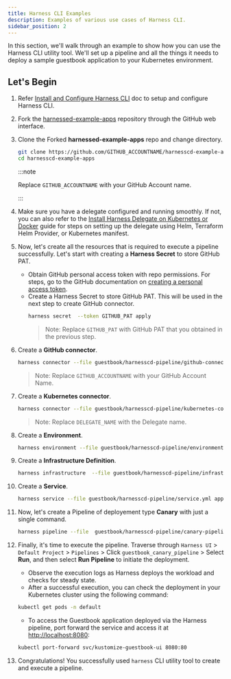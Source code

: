 ```yaml
---
title: Harness CLI Examples
description: Examples of various use cases of Harness CLI.
sidebar_position: 2
---
```


In this section, we'll walk through an example to show how you can use the Harness CLI utility tool. We'll set up a pipeline and all the things it needs to deploy a sample guestbook application to your Kubernetes environment.


## Let's Begin

1. Refer [Install and Configure Harness CLI](./install.md) doc to setup and configure Harness CLI.

2. Fork the [harnessed-example-apps](https://github.com/harness-community/harnesscd-example-apps/fork) repository through the GitHub web interface.

3. Clone the Forked **harnessed-example-apps** repo and change directory.
    ```bash
    git clone https://github.com/GITHUB_ACCOUNTNAME/harnesscd-example-apps.git
    cd harnesscd-example-apps 
    ```
    :::note
    
    Replace `GITHUB_ACCOUNTNAME` with your GitHub Account name.

    :::

4. Make sure you have a delegate configured and running smoothly. If not, you can also refer to the [Install Harness Delegate on Kubernetes or Docker](/tutorials/platform/install-delegate/) guide for steps on setting up the delegate using Helm, Terraform Helm Provider, or Kubernetes manifest.

5. Now, let's create all the resources that is required to execute a pipeline successfully. Let's start with creating a **Harness Secret** to store GitHub PAT.
    - Obtain GitHub personal access token with repo permissions. For steps, go to the GitHub documentation on [creating a personal access token](https://help.github.com/en/github/authenticating-to-github/creating-a-personal-access-token-for-the-command-line).
    - Create a Harness Secret to store GitHub PAT. This will be used in the next step to create GitHub connector.
        ```bash
        harness secret  --token GITHUB_PAT apply 
        ```
        > Note: Replace `GITHUB_PAT` with GitHub PAT that you obtained in the previous step.

6. Create a **GitHub connector**.
    ```bash
    harness connector --file guestbook/harnesscd-pipeline/github-connector.yml apply --git-user GITHUB_ACCOUNTNAME
    ```
    > Note: Replace `GITHUB_ACCOUNTNAME` with your GitHub Account Name.

7. Create a **Kubernetes connector**.
    ```bash
    harness connector --file guestbook/harnesscd-pipeline/kubernetes-connector.yml apply --delegate-name DELEGATE_NAME
    ```
    > Note: Replace `DELEGATE_NAME` with the Delegate name.

8. Create a **Environment**.
    ```bash
    harness environment --file guestbook/harnesscd-pipeline/environment.yml apply
    ```

9. Create a **Infrastructure Definition**.
    ```bash
    harness infrastructure  --file guestbook/harnesscd-pipeline/infrastructure-definition.yml apply
    ```

10. Create a **Service**.
    ```bash
    harness service --file guestbook/harnesscd-pipeline/service.yml apply 
    ```

11. Now, let's create a Pipeline of deployement type **Canary** with just a single command.
    ```bash
    harness pipeline --file  guestbook/harnesscd-pipeline/canary-pipeline.yml apply
    ```

12. Finally, it's time to execute the pipeline. Traverse through `Harness UI` > `Default Project` > `Pipelines` > Click `guestbook_canary_pipeline` > Select **Run**, and then select **Run Pipeline** to initiate the deployment.

    - Observe the execution logs as Harness deploys the workload and checks for steady state.
    - After a successful execution, you can check the deployment in your Kubernetes cluster using the following command:  

    ```bash
    kubectl get pods -n default
    ```
    - To access the Guestbook application deployed via the Harness pipeline, port forward the service and access it at [http://localhost:8080](http://localhost:8080):  

    ```bash
    kubectl port-forward svc/kustomize-guestbook-ui 8080:80
    ```

13. Congratulations! You successfully used `harness` CLI utility tool to create and execute a pipeline.

